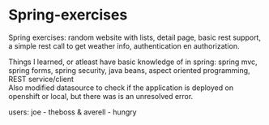 # Spring-exercises
<p>
Spring exercises: random website with lists, detail page, basic rest support, a simple rest call to get weather info, authentication en authorization.  </p>
<p>
Things I learned, or atleast have basic knowledge of in spring: spring mvc, spring forms, spring security, java beans, aspect oriented programming, REST service/client 
<br>
Also modified datasource to check if the application is deployed on openshift or local, but there was is an unresolved error. 
</p>
users: joe - theboss & averell - hungry
